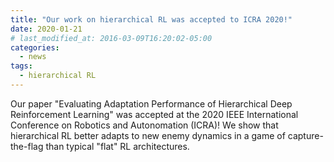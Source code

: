 ```yaml
---
title: "Our work on hierarchical RL was accepted to ICRA 2020!"
date: 2020-01-21
# last_modified_at: 2016-03-09T16:20:02-05:00
categories:
  - news
tags:
  - hierarchical RL
---
```


Our paper "Evaluating Adaptation Performance of Hierarchical Deep Reinforcement Learning" was accepted at the 2020 IEEE International Conference on Robotics and Autonomation (ICRA)! We show that hierarchical RL better adapts to new enemy dynamics in a game of capture-the-flag than typical "flat" RL architectures.